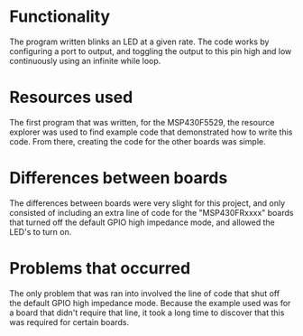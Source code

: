 # Functionality

The program written blinks an LED at a given rate. The code works by configuring a port to output, and toggling the output to this pin high and low continuously using an infinite while loop.

# Resources used
The first program that was written, for the MSP430F5529, the resource explorer was used to find example code that demonstrated how to write this code. From there, creating the code for  the other boards was simple.

# Differences between boards
The differences between boards were very slight for this project, and only consisted of including an extra line of code for the "MSP430FRxxxx" boards that turned off the default GPIO high impedance mode, and allowed the LED's to turn on.

# Problems that occurred
The only problem that was ran into involved the line of code that shut off the default GPIO high impedance mode. Because the example used was for a board that didn't require that line, it took a long time to discover that this was required for certain boards.